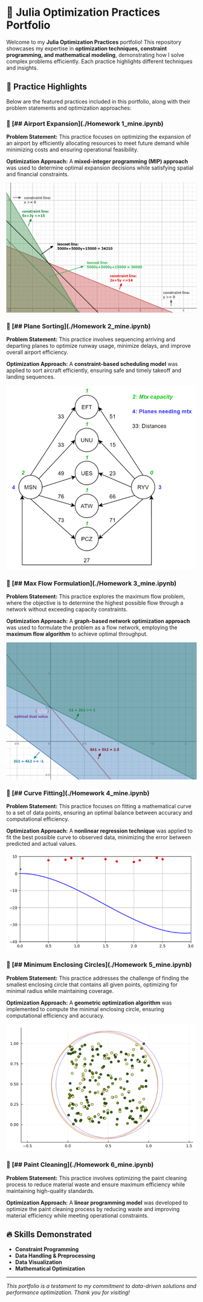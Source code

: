 # 🚀 Julia Optimization Practices Portfolio

Welcome to my **Julia Optimization Practices** portfolio! This repository showcases my expertise in **optimization techniques, constraint programming, and mathematical modeling**, demonstrating how I solve complex problems efficiently. Each practice highlights different techniques and insights.

## 📂 Practice Highlights

Below are the featured practices included in this portfolio, along with their problem statements and optimization approaches:

### 📘 **[## Airport Expansion](./Homework 1_mine.ipynb)**

**Problem Statement:**
This practice focuses on optimizing the expansion of an airport by efficiently allocating resources to meet future demand while minimizing costs and ensuring operational feasibility.

**Optimization Approach:**
A **mixed-integer programming (MIP) approach** was used to determine optimal expansion decisions while satisfying spatial and financial constraints.

![](/results/01.png)

### 📘 **[## Plane Sorting](./Homework 2_mine.ipynb)**

**Problem Statement:**
This practice involves sequencing arriving and departing planes to optimize runway usage, minimize delays, and improve overall airport efficiency.

**Optimization Approach:**
A **constraint-based scheduling model** was applied to sort aircraft efficiently, ensuring safe and timely takeoff and landing sequences.

![](/results/02.png)

### 📘 **[## Max Flow Formulation](./Homework 3_mine.ipynb)**

**Problem Statement:**
This practice explores the maximum flow problem, where the objective is to determine the highest possible flow through a network without exceeding capacity constraints.

**Optimization Approach:**
A **graph-based network optimization approach** was used to formulate the problem as a flow network, employing the **maximum flow algorithm** to achieve optimal throughput.

![](/results/03.png)


### 📘 **[## Curve Fitting](./Homework 4_mine.ipynb)**

**Problem Statement:**
This practice focuses on fitting a mathematical curve to a set of data points, ensuring an optimal balance between accuracy and computational efficiency.

**Optimization Approach:**
A **nonlinear regression technique** was applied to fit the best possible curve to observed data, minimizing the error between predicted and actual values.

![](/results/04.png)

### 📘 **[## Minimum Enclosing Circles](./Homework 5_mine.ipynb)**

**Problem Statement:**
This practice addresses the challenge of finding the smallest enclosing circle that contains all given points, optimizing for minimal radius while maintaining coverage.

**Optimization Approach:**
A **geometric optimization algorithm** was implemented to compute the minimal enclosing circle, ensuring computational efficiency and accuracy.

![](/results/05.png)


### 📘 **[## Paint Cleaning](./Homework 6_mine.ipynb)**

**Problem Statement:**
This practice involves optimizing the paint cleaning process to reduce material waste and ensure maximum efficiency while maintaining high-quality standards.

**Optimization Approach:**
A **linear programming model** was developed to optimize the paint cleaning process by reducing waste and improving material efficiency while meeting operational constraints.


## 🔥 Skills Demonstrated
- **Constraint Programming**
- **Data Handling & Preprocessing**
- **Data Visualization**
- **Mathematical Optimization**


---

*This portfolio is a testament to my commitment to data-driven solutions and performance optimization. Thank you for visiting!*
